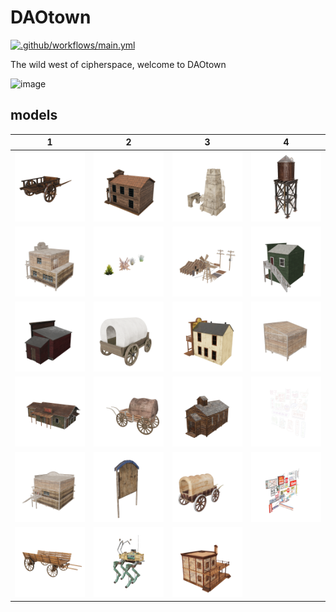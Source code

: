 # DAOtown

[![.github/workflows/main.yml](https://github.com/NEON-BUIDL/DAOtown/actions/workflows/main.yml/badge.svg)](https://github.com/NEON-BUIDL/DAOtown/actions/workflows/main.yml)

The wild west of cipherspace, welcome to DAOtown

![image](https://user-images.githubusercontent.com/32600939/235210391-b759c45a-198e-41f3-816d-f4db3b998fd7.png)



 ## models


| 1 | 2 | 3 | 4 |
| --- | --- | --- | --- |
| [![wagon_resident_evil_4](models/wagon_resident_evil_4.png)](models/wagon_resident_evil_4.glb) | [![west_building-freepoly.org](models/west_building-freepoly.org.png)](models/west_building-freepoly.org.glb) | [![tattoine_buildings_kitbash](models/tattoine_buildings_kitbash.png)](models/tattoine_buildings_kitbash.glb) | [![low_poly_western_watertower](models/low_poly_western_watertower.png)](models/low_poly_western_watertower.glb) |
| [![western_house_-_mobile_game_ready](models/western_house_-_mobile_game_ready.png)](models/western_house_-_mobile_game_ready.glb) | [![grass_and_bush_-_mobile_gameready](models/grass_and_bush_-_mobile_gameready.png)](models/grass_and_bush_-_mobile_gameready.glb) | [![desert_western_village_town_modular_wall_pieces](models/desert_western_village_town_modular_wall_pieces.png)](models/desert_western_village_town_modular_wall_pieces.glb) | [![low_poly_apothecary_store](models/low_poly_apothecary_store.png)](models/low_poly_apothecary_store.glb) |
| [![low_poly_wild_west_bath_house](models/low_poly_wild_west_bath_house.png)](models/low_poly_wild_west_bath_house.glb) | [![covered_wagon](models/covered_wagon.png)](models/covered_wagon.glb) | [![low_poly_wild_west_store](models/low_poly_wild_west_store.png)](models/low_poly_wild_west_store.glb) | [![western_normal_-_mobile_gameready](models/western_normal_-_mobile_gameready.png)](models/western_normal_-_mobile_gameready.glb) |
| [![train_station](models/train_station.png)](models/train_station.glb) | [![wild_west_wagon](models/wild_west_wagon.png)](models/wild_west_wagon.glb) | [![western_church](models/western_church.png)](models/western_church.glb) | [![neon_signs](models/neon_signs.png)](models/neon_signs.glb) |
| [![western_bar_-_mobile_game-ready](models/western_bar_-_mobile_game-ready.png)](models/western_bar_-_mobile_game-ready.glb) | [![old_styled_wooden_info_stand](models/old_styled_wooden_info_stand.png)](models/old_styled_wooden_info_stand.glb) | [![wild_western_wagon](models/wild_western_wagon.png)](models/wild_western_wagon.glb) | [![taiwan_style_signboard_lowpoly](models/taiwan_style_signboard_lowpoly.png)](models/taiwan_style_signboard_lowpoly.glb) |
| [![medieval_-_wagon](models/medieval_-_wagon.png)](models/medieval_-_wagon.glb) | [![cyberpunk_western_quadrupedal_bike](models/cyberpunk_western_quadrupedal_bike.png)](models/cyberpunk_western_quadrupedal_bike.glb) | [![saloon_with_textures](models/saloon_with_textures.png)](models/saloon_with_textures.glb) |
